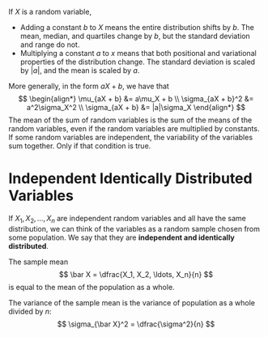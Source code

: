 If $X$ is a random variable,
- Adding a constant $b$ to $X$ means the entire distribution shifts by $b$. The mean, median, and quartiles change by $b$, but the standard deviation and range do not.
- Multiplying a constant $a$ to $x$ means that both positional and variational properties of the distribution change. The standard deviation is scaled by $|a|$, and the mean is scaled by $a$.

More generally, in the form $aX + b$, we have that
$$
\begin{align*}
\mu_{aX + b} &= a\mu_X + b \\
\sigma_{aX + b}^2 &= a^2\sigma_X^2 \\
\sigma_{aX + b} &= |a|\sigma_X
\end{align*}
$$
The mean of the sum of random variables is the sum of the means of the random variables, even if the random variables are multiplied by constants. If some random variables are independent, the variability of the variables sum together. Only if that condition is true.

# Independent Identically Distributed Variables
If $X_1, X_2, \ldots, X_n$ are independent random variables and all have the same distribution, we can think of the variables as a random sample chosen from some population. We say that they are **independent and identically distributed**.

The sample mean
$$
\bar X = \dfrac{X_1, X_2, \ldots, X_n}{n}
$$
is equal to the mean of the population as a whole.

The variance of the sample mean is the variance of population as a whole divided by $n$:
$$
\sigma_{\bar X}^2 = \dfrac{\sigma^2}{n}
$$

